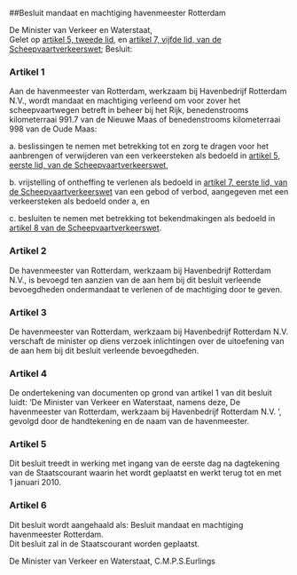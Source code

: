 <meta http-equiv='Content-Type' content='text/html; charset=utf-8' />

##Besluit mandaat en machtiging havenmeester Rotterdam

De Minister van Verkeer en Waterstaat,  
Gelet op [artikel 5, tweede lid](../../../../../../../../wet/scheepvaartverkeerswet/BWBR0004364/README.md), en [artikel 7, vijfde lid, van de Scheepvaartverkeerswet](../../../../../../../../wet/scheepvaartverkeerswet/BWBR0004364/README.md);
Besluit:    

### Artikel  1  

Aan de havenmeester van Rotterdam, werkzaam bij Havenbedrijf Rotterdam N.V., wordt mandaat en machtiging verleend om voor zover het scheepvaartwegen betreft in beheer bij het Rijk, benedenstrooms kilometerraai 991.7 van de Nieuwe Maas of benedenstrooms kilometerraai 998 van de Oude Maas: 

a. beslissingen te nemen met betrekking tot en zorg te dragen voor het aanbrengen of verwijderen van een verkeersteken als bedoeld in [artikel 5, eerste lid, van de Scheepvaartverkeerswet](../../../../../../../../wet/scheepvaartverkeerswet/BWBR0004364/README.md),  

b. vrijstelling of ontheffing te verlenen als bedoeld in [artikel 7, eerste lid, van de Scheepvaartverkeerswet](../../../../../../../../wet/scheepvaartverkeerswet/BWBR0004364/README.md) van een gebod of verbod, aangegeven met een verkeersteken als bedoeld onder a, en  

c. besluiten te nemen met betrekking tot bekendmakingen als bedoeld in [artikel 8 van de Scheepvaartverkeerswet](../../../../../../../../wet/scheepvaartverkeerswet/BWBR0004364/README.md).    

### Artikel  2  

De havenmeester van Rotterdam, werkzaam bij Havenbedrijf Rotterdam N.V., is bevoegd ten aanzien van de aan hem bij dit besluit verleende bevoegdheden ondermandaat te verlenen of de machtiging door te geven.  

### Artikel  3  

De havenmeester van Rotterdam, werkzaam bij Havenbedrijf Rotterdam N.V. verschaft de minister op diens verzoek inlichtingen over de uitoefening van de aan hem bij dit besluit verleende bevoegdheden.  

### Artikel  4  

De ondertekening van documenten op grond van artikel 1 van dit besluit luidt: ‘De Minister van Verkeer en Waterstaat, namens deze, De havenmeester van Rotterdam, werkzaam bij Havenbedrijf Rotterdam N.V. ’, gevolgd door de handtekening en de naam van de havenmeester.  

### Artikel  5  

Dit besluit treedt in werking met ingang van de eerste dag na dagtekening van de Staatscourant waarin het wordt geplaatst en werkt terug tot en met 1 januari 2010.  

### Artikel  6  

Dit besluit wordt aangehaald als: Besluit mandaat en machtiging havenmeester Rotterdam.  
Dit besluit zal in de Staatscourant worden geplaatst.  

De 
Minister van Verkeer en Waterstaat, 
C.M.P.S.Eurlings   
